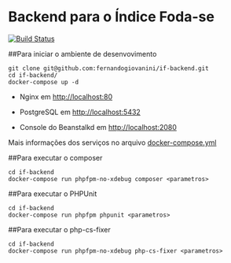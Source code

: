Backend para o Índice Foda-se
=============================

[![Build Status](https://travis-ci.org/fernandogiovanini/if-backend.svg?branch=master)](https://travis-ci.org/fernandogiovanini/if-backend)

##Para iniciar o ambiente de desenvovimento

```
git clone git@github.com:fernandogiovanini/if-backend.git 
cd if-backend/ 
docker-compose up -d 
```

+ Nginx em [http://localhost:80](http://localhost:80)

+ PostgreSQL em [http://localhost:5432](http://localhost:5432)

+ Console do Beanstalkd em [http://localhost:2080](http://localhost:2080)

Mais informações dos serviços no arquivo [docker-compose.yml](./docker-compose.yml)

##Para executar o composer

 ```
cd if-backend
docker-compose run phpfpm-no-xdebug composer <parametros>
```

##Para executar o PHPUnit

 ```
cd if-backend
docker-compose run phpfpm phpunit <parametros>
```

##Para executar o php-cs-fixer

 ```
cd if-backend
docker-compose run phpfpm-no-xdebug php-cs-fixer <parametros>
```